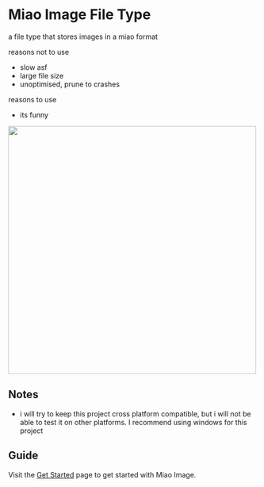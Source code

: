 # Miao Image File Type

a file type that stores images in a miao format

reasons not to use

- slow asf
- large file size
- unoptimised, prune to crashes

reasons to use

- its funny

<img src="https://github.com/user-attachments/assets/487658a6-b13b-4763-add7-7cbe8abf2ef7" width=500>

## Notes
- i will try to keep this project cross platform compatible, but i will not be able to test it on other platforms. I recommend using windows for this project


## Guide
Visit the [Get Started](./docs/README.md) page to get started with Miao Image.